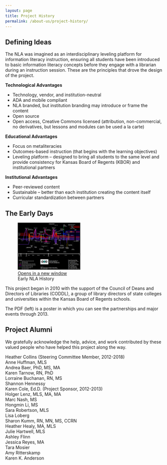 ```yaml
---
layout: page
title: Project History
permalink: /about-us/project-history/
---
```


<div class="entry-content" itemprop="articleBody">
    <div class="title">
        <h2>Defining Ideas</h2>
    </div>
    <div class="contentbox">
        <p>The NLA was imagined as an interdisciplinary leveling platform for information literacy instruction, ensuring all students have been introduced to basic information literacy concepts before they engage with a librarian during an instruction session. These are the principles that drove the design of the project.</p>
        <p><strong>Technological Advantages</strong></p>
        <ul>
            <li>Technology, vendor, and institution-neutral</li>
            <li>ADA and mobile compliant</li>
            <li>NLA branded, but institution branding may introduce or frame the content</li>
            <li>Open source</li>
            <li>Open access, Creative Commons licensed (attribution, non-commercial, no derivatives, but lessons and modules can be used a la carte)</li>
        </ul>
        <p><strong>Educational Advantages</strong></p>
        <ul>
            <li>Focus on metaliteracies</li>
            <li>Outcomes-based instruction (that begins with the learning objectives)</li>
            <li>Leveling platform – designed to bring all students to the same level and provide consistency for Kansas Board of Regents (KBOR) and institutional partners</li>
        </ul>
        <p><strong>Institutional Advantages</strong></p>
        <ul>
            <li>Peer-reviewed content</li>
            <li>Sustainable – better than each institution creating the content itself</li>
            <li>Curricular standardization between partners</li>
        </ul>
    </div>
    <div class="title">
        <h2>The Early Days</h2>
    </div>
    <div class="contentbox">
        <figure id="attachment_394" aria-describedby="caption-attachment-394" style="width: 200px" class="wp-caption alignleft">
            <a href="https://drive.google.com/file/d/0BwM-a2HpG7iBVWpySUgxaGdvS28/view" target="_blank" rel="noopener"><img decoding="async" class="wp-image-394 size-full" src="/assets/images/nlahistory.jpg" alt="timeline of NLA events. Link goes to PDF." width="200" height="150"><span class="icon-webfont fa-external-link" aria-hidden="true"></span><span class="screen-reader-text">Opens in a new window</span></a>
            <figcaption id="caption-attachment-394" class="wp-caption-text">Early NLA History</figcaption>
        </figure>
        <p>This project began in 2010 with the support of the Council of Deans and Directors of Libraries (CODDL), a group of library directors of state colleges and universities within the Kansas Board of Regents schools.</p>
        <p>The PDF (left) is a poster in which you can see the partnerships and major events through 2013.</p>
    </div>
    <div class="title">
        <h2>Project Alumni</h2>
    </div>
    <div class="contentbox">
        <p>We gratefully acknowledge the help, advice, and work contributed by these valued people who have helped this project along the way.</p>
        <p>Heather Collins (Steering Committee Member, 2012-2018)<br>
            Anne Huffman, MLS<br>
            Andrea Baer, PhD, MS, MA<br>
            Karen Tarnow, RN, PhD<br>
            Lorraine Buchanan, RN, MS<br>
            Shannon Hennessy<br>
            Karen Cole, Ed.D. (Project Sponsor, 2012-2013)<br>
            Holger Lenz, MLS, MA, MA<br>
            Marc Nash, MS<br>
            Hongmin Li, MS<br>
            Sara Robertson, MLS<br>
            Lisa Loberg<br>
            Sharon Kumm, RN, MN, MS, CCRN<br>
            Heather Healy, MA, MLS<br>
            Julie Hartwell, MLS<br>
            Ashley Flinn<br>
            Jessica Reyes, MA<br>
            Tara Mosier<br>
            Amy Ritterskamp<br>
            Karen K. Anderson
        </p>
    </div>
</div>
